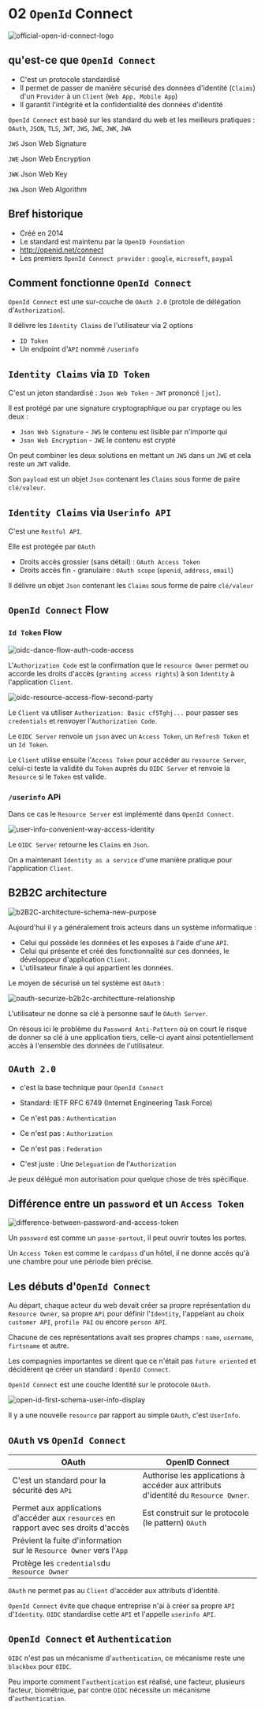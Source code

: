 # 02 `OpenId` Connect

<img src="assets/official-open-id-connect-logo.png" alt="official-open-id-connect-logo" />



## qu'est-ce que `OpenId Connect`

- C'est un protocole standardisé
- Il permet de passer de manière sécurisé des données d'identité (`Claims`) d'un `Provider` à un `Client` (`Web App, Mobile App`)
- Il garantit l'intégrité et la confidentialité des données d'identité

`OpenId Connect` est basé sur les standard du web et les meilleurs pratiques : `OAuth`, `JSON`, `TLS`, `JWT`, `JWS`, `JWE`, `JWK`, `JWA`

`JWS` Json Web Signature

`JWE` Json Web Encryption

`JWK` Json Web Key

`JWA` Json Web Algorithm

## Bref historique

- Créé en 2014
- Le standard est maintenu par la `OpenID Foundation`
- http://openid.net/connect
- Les premiers `OpenId Connect provider` : `google`, `microsoft`, `paypal`



## Comment fonctionne `OpenId Connect`

`OpenId Connect` est une sur-couche de `OAuth 2.0` (protole de délégation d'`Authorization`).

Il délivre les `Identity Claims` de l'utilisateur via 2 options

- `ID Token`
- Un endpoint d'`API` nommé `/userinfo`



## `Identity Claims` via `ID Token`

C'est un jeton standardisé : `Json Web Token` - `JWT` prononcé `[jot]`.

Il est protégé par une signature cryptographique ou par cryptage ou les deux :

- `Json Web Signature` - `JWS` le contenu est lisible par n'importe qui
- `Json Web Encryption` - `JWE` le contenu est crypté

On peut combiner les deux solutions en mettant un `JWS` dans un `JWE` et cela reste un `JWT` valide.

Son `payload` est un objet `Json` contenant les `Claims` sous forme de paire `clé/valeur`.



## `Identity Claims` via `Userinfo API`

C'est une `Restful API`.

Elle est protégée par `OAuth`

- Droits accès grossier (sans détail) : `OAuth Access Token`
- Droits accès fin - granulaire : `OAuth scope` (`openid`, `address`, `email`)

Il délivre un objet `Json` contenant les `Claims` sous forme de paire `clé/valeur`



## `OpenId Connect` Flow

### `Id Token` Flow

<img src="assets/oidc-dance-flow-auth-code-access.png" alt="oidc-dance-flow-auth-code-access" />

L'`Authorization Code` est la confirmation que le `resource Owner` permet ou accorde les droits d'accès (`granting access rights`) à son `Identity` à l'application `Client`.

<img src="assets/oidc-resource-access-flow-second-party.png" alt="oidc-resource-access-flow-second-party" />

Le `Client` va utiliser `Authorization: Basic cf5Tghj...` pour passer ses `credentials` et renvoyer l'`Authorization Code`.

Le `OIDC Server` renvoie un `json` avec un `Access Token`, un `Refresh Token` et un `Id Token`. 

Le `Client` utilise ensuite l'`Access Token` pour accéder au `resource Server`, celui-ci teste la validité du `Token` auprès du `OIDC Server` et renvoie la `Resource` si le `Token` est valide.



### `/userinfo` APi

Dans ce cas le `Resource Server` est implémenté dans `OpenId Connect`.

<img src="assets/user-info-convenient-way-access-identity.png" alt="user-info-convenient-way-access-identity" />

Le `OIDC Server` retourne les `Claims` en `Json`.

On a maintenant `Identity as a service` d'une manière pratique pour l'application `Client`.



## B2B2C architecture

<img src="assets/b2B2C-architecture-schema-new-purpose.png" alt="b2B2C-architecture-schema-new-purpose" />

Aujourd'hui il y a généralement trois acteurs dans un système informatique :

- Celui qui possède les données et les exposes à l'aide d'une `API`.
- Celui qui présente et créé des fonctionnalité sur ces données, le développeur d'application `Client`.
- L'utilisateur finale à qui appartient les données. 

Le moyen de sécurisé un tel système est `OAuth` :

<img src="assets/oauth-securize-b2b2c-architectture-relationship.png" alt="oauth-securize-b2b2c-architectture-relationship" />

L'utilisateur ne donne sa clé à personne sauf le `OAuth Server`.

On résous ici le problème du `Password Anti-Pattern` où on court le risque de donner sa clé à une application tiers, celle-ci ayant ainsi potentiellement accès à l'ensemble des données de l'utilisateur.



## `OAuth 2.0`

- c'est la base technique pour `OpenId Connect`

- Standard: IETF RFC 6749 (Internet Engineering Task Force)

- Ce n'est pas : `Authentication`

- Ce n'est pas :  `Authorization`

- Ce n'est pas : `Federation`

- C'est juste : Une `Deleguation` de l'`Authorization`

Je peux délégué mon autorisation pour quelque chose de très spécifique.



## Différence entre un `password` et un `Access Token`

<img src="assets/difference-between-password-and-access-token.png" alt="difference-between-password-and-access-token" />

Un `password` est comme un `passe-partout`, il peut ouvrir toutes les portes.

Un `Access Token` est comme le `cardpass` d'un hôtel, il ne donne accès qu'à une chambre pour une période bien précise.



## Les débuts d'`OpenId Connect`

Au départ, chaque acteur du web devait créer sa propre représentation du `Resource Owner`, sa propre `APi` pour définir l'`Identity`, l'appelant au choix `customer API`, `profile PAI` ou encore `person API`.

 Chacune de ces représentations avait ses propres champs : `name`, `username`, `firtsname` et autre.

  Les compagnies importantes se dirent que ce n'était pas `future oriented` et décidèrent qe créer un standard : `OpenId Connect`.

`OpenId Connect` est une couche Identité sur le protocole `OAuth`.

<img src="assets/open-id-first-schema-user-info-display.png" alt="open-id-first-schema-user-info-display" />

Il y a une nouvelle `resource` par rapport au simple `OAuth`, c'est `UserInfo`.



## `OAuth` vs `OpenId Connect`

| OAuth                                                        | OpenID Connect                                               |
| ------------------------------------------------------------ | ------------------------------------------------------------ |
| C'est un standard pour la sécurité des `APi`                 | Authorise les applications à accéder aux attributs d'identité du `Resource Owner`. |
| Permet aux applications d'accéder aux `resources` en rapport avec ses droits d'accès | Est construit sur le protocole (le pattern) `OAuth`          |
| Prévient la fuite d'information sur le `Resource Owner` vers l'`App` |                                                              |
| Protège les `credentials`du `Resource Owner`                 |                                                              |

`OAuth` ne permet pas au `Client` d'accéder aux attributs d'identité.

`OpenId Connect` évite que chaque entreprise n'ai à créer sa propre `API` d'`Identity`. `OIDC` standardise cette `API` et l'appelle `userinfo API`.



## `OpenId Connect` et `Authentication`

`OIDC` n'est pas un mécanisme d'`authentication`, ce mécanisme reste une `blackbox` pour `OIDC`.

Peu importe comment l'`authentication` est réalisé, une facteur, plusieurs facteur, biométrique, par contre `OIDC` nécessite un mécanisme d'`authentication`.





